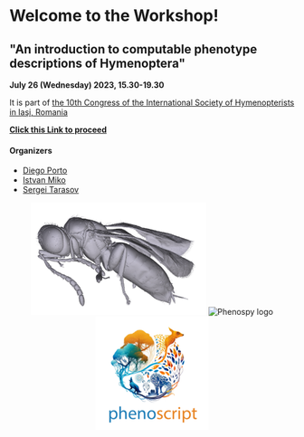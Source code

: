 # Welcome to the Workshop! 
## "An introduction to computable phenotype descriptions of Hymenoptera"

**July 26 (Wednesday) 2023, 15.30-19.30**

It is part of [the 10th Congress of the International Society of Hymenopterists in Iaşi, Romania](https://www.hymenopterists.org/2023-congress/#program)

**[Click this Link to proceed](https://github.com/diegosasso/workshop_ISH2023/wiki)**


#### Organizers

- [Diego Porto](https://twitter.com/PortoSasso)
- [Istvan Miko](https://github.com/teleaslamellatus)
- [Sergei Tarasov](https://www.tarasovlab.com/)

<p align="center">
  <img src="https://github.com/diegosasso/workshop_ISH2023/blob/main/images/wasp.png" width="310" title="Phenospy logo">
  <img src="https://raw.githubusercontent.com/sergeitarasov/PhenoScript/main/phenospy.png" width="200" title="Phenospy logo">
  <img src="https://raw.githubusercontent.com/sergeitarasov/vscode-phenoscript/main/icon.png" width="200" title="Phenoscript logo">
</p> 